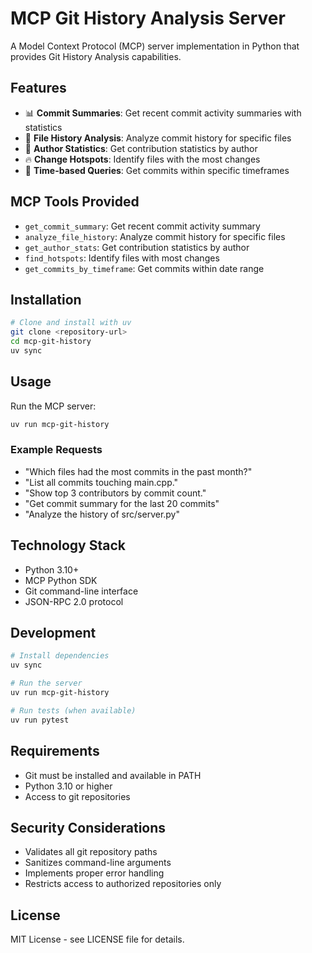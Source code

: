 # MCP Git History Analysis Server

A Model Context Protocol (MCP) server implementation in Python that provides Git History Analysis capabilities.

## Features

- 📊 **Commit Summaries**: Get recent commit activity summaries with statistics
- 📁 **File History Analysis**: Analyze commit history for specific files
- 👥 **Author Statistics**: Get contribution statistics by author
- 🔥 **Change Hotspots**: Identify files with the most changes
- 📅 **Time-based Queries**: Get commits within specific timeframes

## MCP Tools Provided

- `get_commit_summary`: Get recent commit activity summary
- `analyze_file_history`: Analyze commit history for specific files
- `get_author_stats`: Get contribution statistics by author
- `find_hotspots`: Identify files with most changes
- `get_commits_by_timeframe`: Get commits within date range

## Installation

```bash
# Clone and install with uv
git clone <repository-url>
cd mcp-git-history
uv sync
```

## Usage

Run the MCP server:

```bash
uv run mcp-git-history
```

### Example Requests

- "Which files had the most commits in the past month?"
- "List all commits touching main.cpp."
- "Show top 3 contributors by commit count."
- "Get commit summary for the last 20 commits"
- "Analyze the history of src/server.py"

## Technology Stack

- Python 3.10+
- MCP Python SDK
- Git command-line interface
- JSON-RPC 2.0 protocol

## Development

```bash
# Install dependencies
uv sync

# Run the server
uv run mcp-git-history

# Run tests (when available)
uv run pytest
```

## Requirements

- Git must be installed and available in PATH
- Python 3.10 or higher
- Access to git repositories

## Security Considerations

- Validates all git repository paths
- Sanitizes command-line arguments
- Implements proper error handling
- Restricts access to authorized repositories only

## License

MIT License - see LICENSE file for details.
